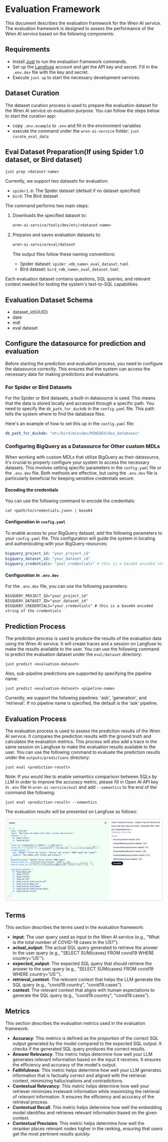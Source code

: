 # Evaluation Framework

This document describes the evaluation framework for the Wren AI service. The evaluation framework is designed to assess the performance of the Wren AI service based on the following components:

## Requirements

- Install [Just](https://github.com/casey/just?tab=readme-ov-file#packages) to run the evaluation framework commands.
- Set up the [Langfuse](https://cloud.langfuse.com) account and get the API key and secret. Fill in the `.env.dev` file with the key and secret.
- Execute `just up` to start the necessary development services.

## Dataset Curation

The dataset curation process is used to prepare the evaluation dataset for the Wren AI service on evaluation purpose. You can follow the steps below to start the curation app:

- copy `.env.example` to `.env` and fill in the environment variables
- execute the command under the `wren-ai-service` folder: `just curate_eval_data`

## Eval Dataset Preparation(If using Spider 1.0 dataset, or Bird dataset)

```cli
just prep <dataset-name>
```

Currently, we support two datasets for evaluation:

- `spider1.0`: The Spider dataset (default if no dataset specified)
- `bird`: The Bird dataset

The command performs two main steps:

1. Downloads the specified dataset to:

   ```txt
   wren-ai-service/tools/dev/etc/<dataset-name>
   ```

2. Prepares and saves evaluation datasets to:

   ```txt
   wren-ai-service/eval/dataset
   ```

   The output files follow these naming conventions:

   - Spider dataset: `spider_<db_name>_eval_dataset.toml`
   - Bird dataset: `bird_<db_name>_eval_dataset.toml`

Each evaluation dataset contains questions, SQL queries, and relevant context needed for testing the system's text-to-SQL capabilities.

## Evaluation Dataset Schema

- dataset_id(UUID)
- date
- mdl
- eval dataset

## Configure the datasource for prediction and evaluation

Before starting the prediction and evaluation process, you need to configure the datasource correctly. This ensures that the system can access the necessary data for making predictions and evaluations.

### For Spider or Bird Datasets

For the Spider or Bird datasets, a built-in datasource is used. This means that the data is stored locally and accessed through a specific path. You need to specify the `db_path_for_duckdb` in the `config.yaml` file. This path tells the system where to find the database files.

Here's an example of how to set this up in the `config.yaml` file:

```yaml
db_path_for_duckdb: "etc/bird/minidev/MINIDEV/dev_databases"
```

### Configuring BigQuery as a Datasource for Other custom MDLs

When working with custom MDLs that utilize BigQuery as their datasource, it's crucial to properly configure your system to access the necessary datasets. This involves setting specific parameters in the `config.yaml` file or the `.env.dev` file. Both methods are effective, but using the `.env.dev` file is particularly beneficial for keeping sensitive credentials secure.

#### Encoding the credentials

You can use the following command to encode the credentials:

```cli
cat <path/to/credentials.json> | base64
```

#### Configuration in `config.yaml`

To enable access to your BigQuery dataset, add the following parameters to your `config.yaml` file. This configuration will guide the system in locating and authenticating with your BigQuery resources:

```yaml
bigquery_project_id: "your_project_id"
bigquery_dataset_id: "your_dataset_id"
bigquery_credentials: "your_credentials" # this is a base64 encoded string of the credentials
```

#### Configuration in `.env.dev`

For the `.env.dev` file, you can use the following parameters:

```env
BIGQUERY_PROJECT_ID="your_project_id"
BIGQUERY_DATASET_ID="your_dataset_id"
BIGQUERY_CREDENTIALS="your_credentials" # this is a base64 encoded string of the credentials
```

## Prediction Process

The prediction process is used to produce the results of the evaluation data using the Wren AI service. It will create traces and a session on Langfuse to make the results available to the user. You can use the following command to predict the evaluation dataset under the `eval/dataset` directory:

```cli
just predict <evaluation-dataset>
```

Also, sub-pipeline predictions are supported by specifying the pipeline name:

```cli
just predict <evaluation-dataset> <pipeline-name>
```

Currently, we support the following pipelines: 'ask', 'generation', and 'retrieval'. If no pipeline name is specified, the default is the 'ask' pipeline.

## Evaluation Process

The evaluation process is used to assess the prediction results of the Wren AI service. It compares the prediction results with the ground truth and calculates the evaluation metrics. This process will also add a trace in the same session on Langfuse to make the evaluation results available to the user. You can use the following command to evaluate the prediction results under the `outputs/predictions` directory:

```cli
just eval <prediction-result>
```

Note: If you would like to enable semantics comparison between SQLs by LLM in order to improve the accuracy metric, please fill in Open AI API key in `.env` file in `wren-ai-service/eval` and add `--semantics` to the end of the command like following:

```cli
just eval <prediction-result> --semantics
```

The evaluation results will be presented on Langfuse as follows:

![shallow_trace_example](../docs/imgs/shallow_trace_example.png)

## Terms

This section describes the terms used in the evaluation framework:

- **input**: The user query used as input to the Wren AI service (e.g., "What is the total number of COVID-19 cases in the US?").
- **actual_output**: The actual SQL query generated to retrieve the answer to the user query (e.g., "SELECT SUM(cases) FROM covid19 WHERE country='US'").
- **expected_output**: The expected SQL query that should retrieve the answer to the user query (e.g., "SELECT SUM(cases) FROM covid19 WHERE country='US'").
- **retrieval_context**: The relevant context that helps the LLM generate the SQL query (e.g., "covid19.country", "covid19.cases").
- **context**: The relevant context that aligns with human expectations to generate the SQL query (e.g., "covid19.country", "covid19.cases").

## Metrics

This section describes the evaluation metrics used in the evaluation framework:

- **Accuracy**: This metrics is defined as the proportion of the correct SQL output generated by the model compared to the expected SQL output. It checks if the generated SQL query produces the correct results.
- **Answer Relevancy**: This metric helps determine how well your LLM generates relevant information based on the input it receives. It ensures the efficiency and accuracy of the model's output.
- **Faithfulness**: This metric helps determine how well your LLM generates information that is factually correct and aligned with the retrieval context, minimizing hallucinations and contradictions.
- **Contextual Relevancy**: This metric helps determine how well your retriever minimizes irrelevant information while maximizing the retrieval of relevant information. It ensures the efficiency and accuracy of the retrieval process.
- **Contextual Recall**: This metric helps determine how well the embedding model identifies and retrieves relevant information based on the given context.
- **Contextual Precision**: This metric helps determine how well the reranker places relevant nodes higher in the ranking, ensuring that users get the most pertinent results quickly.
